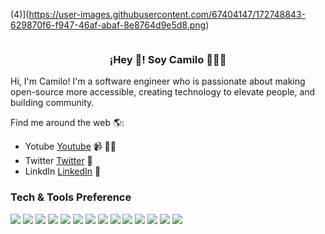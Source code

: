
 (4)](https://user-images.githubusercontent.com/67404147/172748843-629870f6-f947-46af-abaf-8e8764d9e5d8.png)

<p align="center" width="300">
   <img align="center" width="https://user-images.githubusercontent.com/67404147/172748843-629870f6-f947-46af-abaf-8e8764d9e5d8.png" />
   <h3 align="center">¡Hey 👋! Soy Camilo 👨🏻‍💻</h3>
</p>



Hi, I'm Camilo! I'm a software engineer who is passionate about making open-source more accessible, creating technology to elevate people, and building community. 


Find me around the web 🌎:
- Yotube <a href="https://www.youtube.com/channel/UCf-1JGloHimadLZvx4hUbpA">Youtube</a>  📹 ✍🏾
- Twitter <a href="https://twitter.com/camilorimo">Twitter</a> 🏓
- LinkdIn <a href="https://www.linkedin.com/in/juan-camilo-rivas-molina-a079291b1/">LinkedIn</a> 💼



### Tech & Tools Preference

<img src = "https://img.shields.io/badge/-HTML5-E34F26?style=flat&logo=html5&logoColor=white"> <img src = "https://img.shields.io/badge/-CSS3-1572B6?style=flat&logo=css3&logoColor=white">
<img src="https://img.shields.io/badge/-Bootstrap-563D7C?style=flat&logo=bootstrap&logoColor=white">
<img src="https://img.shields.io/badge/-JavaScript-eed718?style=flat&logo=javascript&logoColor=ffffff">
<img src="https://img.shields.io/badge/-React-000000?style=flat&logo=react&logoColor=00c8ff">
<img src="https://img.shields.io/badge/-MongoDB-4DB33D?style=flat&logo=mongodb&logoColor=FFFFFF">
<img src="https://img.shields.io/badge/-MySQL-F29111?style=flat&logo=mysql&logoColor=FFFFFF">
<img src="https://img.shields.io/badge/-Express.js-787878?style=flat">
<img src="https://img.shields.io/badge/-Node.js-3C873A?style=flat&logo=Node.js&logoColor=white">
<img src="https://img.shields.io/badge/-Firebase-FFA611?style=flat&logo=firebase&logoColor=FFFFFF">
<img src="http://img.shields.io/badge/-Google%20Cloud%20Platform-4285F4?style=flat&logo=google%20cloud&logoColor=white">
<img src="http://img.shields.io/badge/-Git-F1502F?style=flat&logo=git&logoColor=FFFFFF">
<img src="http://img.shields.io/badge/-Github-000000?style=flat&logo=github&logoColor=FFFFFF">
<img src="http://img.shields.io/badge/-VS%20Code-007ACC?style=flat&logo=visual%20studio%20code&logoColor=white">

